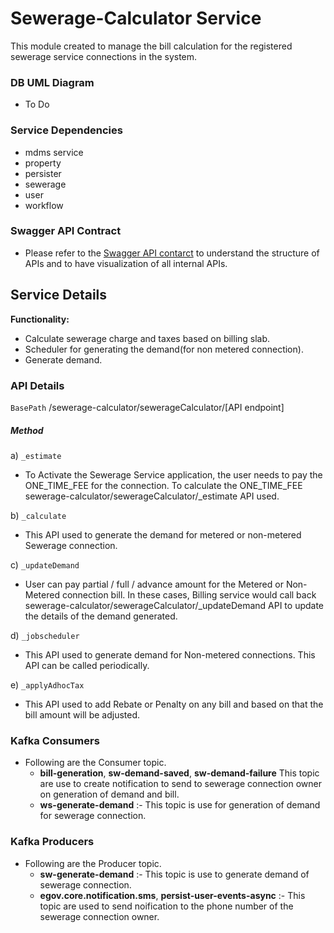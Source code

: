 # Sewerage-Calculator Service
This module created to manage the bill calculation for the registered sewerage service connections in the system.

### DB UML Diagram
- To Do

### Service Dependencies
- mdms service
- property
- persister
- sewerage
- user
- workflow

### Swagger API Contract

- Please refer to the [Swagger API contarct](https://app.swaggerhub.com/apis/egov-foundation/Water-Sewerage-1.0/1.0.0#/free) to understand the structure of APIs and to have visualization of all internal APIs.

## Service Details

**Functionality:**
- Calculate sewerage charge and taxes based on billing slab.
- Scheduler for generating the demand(for non metered connection).
- Generate demand. 

### API Details

`BasePath` /sewerage-calculator/sewerageCalculator/[API endpoint]

##### Method

a) `_estimate`
   - To Activate the Sewerage Service application, the user needs to pay the ONE_TIME_FEE for the connection. To calculate the ONE_TIME_FEE sewerage-calculator/sewerageCalculator/_estimate API used.

b) `_calculate`
   - This API used to generate the demand for metered or non-metered Sewerage connection.

c) `_updateDemand`
   - User can pay partial / full / advance amount for the Metered or Non-Metered connection bill. In these cases, Billing service would call back sewerage-calculator/sewerageCalculator/_updateDemand API to update the details of the demand generated.

d) `_jobscheduler`
   - This API used to generate demand for Non-metered connections. This API can be called periodically.

e) `_applyAdhocTax`
   - This API used to add Rebate or Penalty on any bill and based on that the bill amount will be adjusted.
   
### Kafka Consumers

- Following are the Consumer topic.
    - **bill-generation**, **sw-demand-saved**, **sw-demand-failure** This topic are use to create notification to send to sewerage connection owner on generation of demand and bill.
    - **ws-generate-demand** :- This topic is use for generation of demand for sewerage connection.
### Kafka Producers
- Following are the Producer topic.
    - **sw-generate-demand** :- This topic is use to generate demand of sewerage connection.
    - **egov.core.notification.sms**, **persist-user-events-async**  :- This topic are used to send noification to the phone number of the sewerage connection owner.